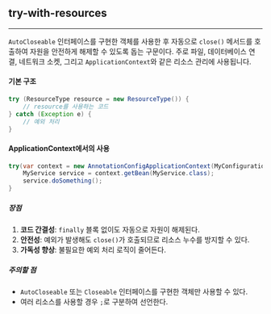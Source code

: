 ## try-with-resources
***
`AutoCloseable` 인터페이스를 구현한 객체를 사용한 후 자동으로 `close()` 메서드를 호출하여 자원을 안전하게 해제할 수 있도록 돕는 구문이다.
주로 파일, 데이터베이스 연결, 네트워크 소켓, 그리고 `ApplicationContext`와 같은 리소스 관리에 사용됩니다.

#### 기본 구조
``` java
try (ResourceType resource = new ResourceType()) {
	// resource를 사용하는 코드
} catch (Exception e) {
	// 예외 처리
}
```

#### ApplicationContext에서의 사용
``` java
try(var context = new AnnotationConfigApplicationContext(MyConfiguration.class)) {
	MyService service = context.getBean(MyService.class);
	service.doSomething();
}
```

##### 장점
1. **코드 간결성**: `finally` 블록 없이도 자동으로 자원이 해제된다.
2. **안전성**: 예외가 발생해도 `close()`가 호출되므로 리소스 누수를 방지할 수 있다.
3. **가독성 향상**: 불필요한 예외 처리 로직이 줄어든다.

##### 주의할 점
- `AutoCloseable` 또는 `Closeable` 인터페이스를 구현한 객체만 사용할 수 있다.
- 여러 리소스를 사용할 경우 `;`로 구분하여 선언한다.